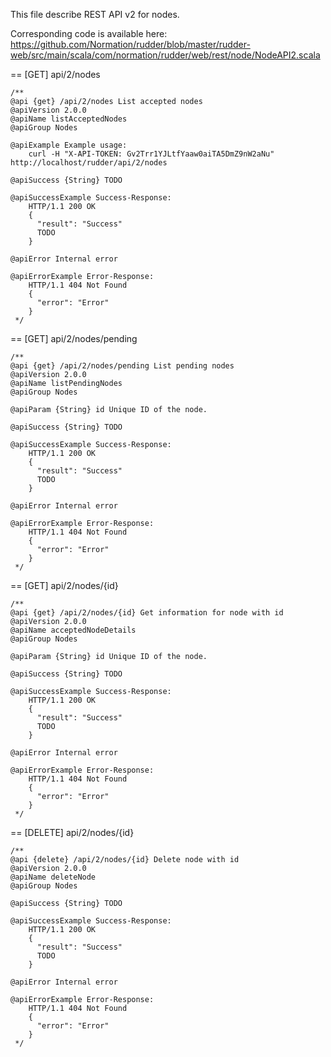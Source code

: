 
This file describe REST API v2 for nodes.

Corresponding code is available here: 
https://github.com/Normation/rudder/blob/master/rudder-web/src/main/scala/com/normation/rudder/web/rest/node/NodeAPI2.scala


== [GET] api/2/nodes 

    /**
    @api {get} /api/2/nodes List accepted nodes
    @apiVersion 2.0.0
    @apiName listAcceptedNodes
    @apiGroup Nodes
    
    @apiExample Example usage:
        curl -H "X-API-TOKEN: Gv2Trr1YJLtfYaaw0aiTA5DmZ9nW2aNu" http://localhost/rudder/api/2/nodes
    
    @apiSuccess {String} TODO
    
    @apiSuccessExample Success-Response:
        HTTP/1.1 200 OK
        {
          "result": "Success"
          TODO
        }
    
    @apiError Internal error
    
    @apiErrorExample Error-Response:
        HTTP/1.1 404 Not Found
        {
          "error": "Error"
        }
     */


== [GET] api/2/nodes/pending

    /**
    @api {get} /api/2/nodes/pending List pending nodes
    @apiVersion 2.0.0
    @apiName listPendingNodes
    @apiGroup Nodes
    
    @apiParam {String} id Unique ID of the node.
    
    @apiSuccess {String} TODO
    
    @apiSuccessExample Success-Response:
        HTTP/1.1 200 OK
        {
          "result": "Success"
          TODO
        }
    
    @apiError Internal error
    
    @apiErrorExample Error-Response:
        HTTP/1.1 404 Not Found
        {
          "error": "Error"
        }
     */


== [GET] api/2/nodes/{id}

    /**
    @api {get} /api/2/nodes/{id} Get information for node with id
    @apiVersion 2.0.0
    @apiName acceptedNodeDetails
    @apiGroup Nodes
    
    @apiParam {String} id Unique ID of the node.
    
    @apiSuccess {String} TODO
    
    @apiSuccessExample Success-Response:
        HTTP/1.1 200 OK
        {
          "result": "Success"
          TODO
        }
    
    @apiError Internal error
    
    @apiErrorExample Error-Response:
        HTTP/1.1 404 Not Found
        {
          "error": "Error"
        }
     */

== [DELETE] api/2/nodes/{id}

    /**
    @api {delete} /api/2/nodes/{id} Delete node with id
    @apiVersion 2.0.0
    @apiName deleteNode
    @apiGroup Nodes
    
    @apiSuccess {String} TODO
    
    @apiSuccessExample Success-Response:
        HTTP/1.1 200 OK
        {
          "result": "Success"
          TODO
        }
    
    @apiError Internal error
    
    @apiErrorExample Error-Response:
        HTTP/1.1 404 Not Found
        {
          "error": "Error"
        }
     */


